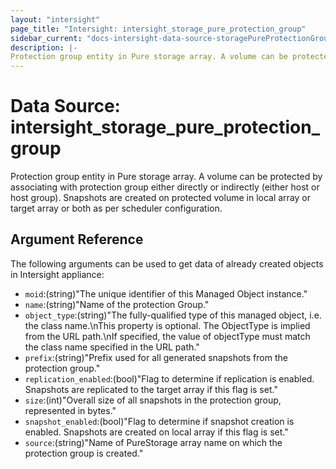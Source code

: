 ```yaml
---
layout: "intersight"
page_title: "Intersight: intersight_storage_pure_protection_group"
sidebar_current: "docs-intersight-data-source-storagePureProtectionGroup"
description: |-
Protection group entity in Pure storage array. A volume can be protected by associating with protection group either directly or indirectly (either host or host group). Snapshots are created on protected volume in local array or target array or both as per scheduler configuration.
---
```


# Data Source: intersight_storage_pure_protection_group
Protection group entity in Pure storage array. A volume can be protected by associating with protection group either directly or indirectly (either host or host group). Snapshots are created on protected volume in local array or target array or both as per scheduler configuration.
## Argument Reference
The following arguments can be used to get data of already created objects in Intersight appliance:
* `moid`:(string)"The unique identifier of this Managed Object instance."
* `name`:(string)"Name of the protection Group."
* `object_type`:(string)"The fully-qualified type of this managed object, i.e. the class name.\nThis property is optional. The ObjectType is implied from the URL path.\nIf specified, the value of objectType must match the class name specified in the URL path."
* `prefix`:(string)"Prefix used for all generated snapshots from the protection group."
* `replication_enabled`:(bool)"Flag to determine if replication is enabled. Snapshots are replicated to the target array if this flag is set."
* `size`:(int)"Overall size of all snapshots in the protection group, represented in bytes."
* `snapshot_enabled`:(bool)"Flag to determine if snapshot creation is enabled. Snapshots are created on local array if this flag is set."
* `source`:(string)"Name of PureStorage array name on which the protection group is created."
